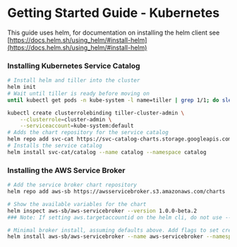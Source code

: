 # Getting Started Guide - Kubernetes

This guide uses helm, for documentation on installing the helm client see [https://docs.helm.sh/using_helm/#install-helm](https://docs.helm.sh/using_helm/#install-helm)


### Installing Kubernetes Service Catalog

```bash
# Install helm and tiller into the cluster
helm init
# Wait until tiller is ready before moving on
until kubectl get pods -n kube-system -l name=tiller | grep 1/1; do sleep 1; done

kubectl create clusterrolebinding tiller-cluster-admin \
    --clusterrole=cluster-admin \
    --serviceaccount=kube-system:default
# Adds the chart repository for the service catalog
helm repo add svc-cat https://svc-catalog-charts.storage.googleapis.com
# Installs the service catalog
helm install svc-cat/catalog --name catalog --namespace catalog
```

### Installing the AWS Service Broker

```bash
# Add the service broker chart repository
helm repo add aws-sb https://awsservicebroker.s3.amazonaws.com/charts

# Show the available variables for the chart
helm inspect aws-sb/aws-servicebroker --version 1.0.0-beta.2
### Note: If setting aws.targetaccountid on the helm cli, do not use --set, use --set-string, see https://github.com/helm/helm/issues/1707 for more info

# Minimal broker install, assuming defaults above. Add flags to set credentials, region, etc
helm install aws-sb/aws-servicebroker --name aws-servicebroker --namespace aws-sb --version 1.0.0-beta.2
```
